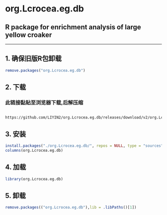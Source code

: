 # org.Lcrocea.eg.db

## R package for enrichment analysis of large yellow croaker

---

## 1. 确保旧版R包卸载

```r
remove.packages("org.Lcrocea.eg.db")
```

## 2. 下载

### 此链接黏贴至浏览器下载,后解压缩

```

https://github.com/LIYIN2/org.Lcrocea.eg.db/releases/download/v2/org.Lcrocea.eg.db_20240602.zip
```

## 3. 安装

```r
install.packages("./org.Lcrocea.eg.db/", repos = NULL, type = "sources")
columns(org.Lcrocea.eg.db)
```

## 4. 加载

```r
library(org.Lcrocea.eg.db)
```

## 5. 卸载

```r
remove.packages(("org.Lcrocea.eg.db"),lib = .libPaths()[1])
```
